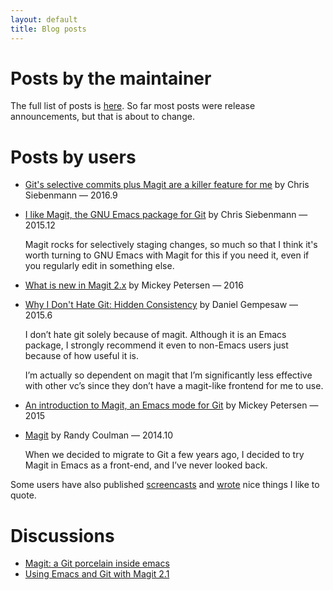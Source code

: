 ```yaml
---
layout: default
title: Blog posts
---
```


# Posts by the maintainer

The full list of posts is [here](https://emacsair.me/).  So far most
posts were release announcements, but that is about to change.

# Posts by users

* [Git's selective commits plus Magit are a killer feature for me](https://utcc.utoronto.ca/~cks/space/blog/programming/GitSelectiveCommitWithMagit) by Chris Siebenmann &mdash; 2016.9

* [I like Magit, the GNU Emacs package for Git](https://utcc.utoronto.ca/~cks/space/blog/programming/MagitPraise) by Chris Siebenmann &mdash; 2015.12

  Magit rocks for selectively staging changes, so much so that I think
  it's worth turning to GNU Emacs with Magit for this if you need it,
  even if you regularly edit in something else.

* [What is new in Magit 2.x](https://www.masteringemacs.org/article/what-new-in-magit-2x) by Mickey Petersen &mdash; 2016

* [Why I Don't Hate Git: Hidden Consistency](http://blog.danielgempesaw.com/post/122193964104/why-i-dont-hate-git-hidden-consistency-armin?utm_source=tuicool) by Daniel Gempesaw &mdash; 2015.6

  I don’t hate git solely because of magit. Although it is an Emacs
  package, I strongly recommend it even to non-Emacs users just
  because of how useful it is.

  I’m actually so dependent on magit that I’m significantly less
  effective with other vc’s since they don’t have a magit-like
  frontend for me to use.

* [An introduction to Magit, an Emacs mode for Git](https://www.masteringemacs.org/article/introduction-magit-emacs-mode-git) by Mickey Petersen &mdash; 2015

* [Magit](http://randycoulman.com/blog/2014/10/21/magit/) by Randy Coulman &mdash; 2014.10

  When we decided to migrate to Git a few years ago, I decided to try
  Magit in Emacs as a front-end, and I’ve never looked back.

Some users have also published [screencasts](/screencasts)
and [wrote](/quotes) nice things I like to quote.

# Discussions

* [Magit: a Git porcelain inside emacs](https://news.ycombinator.com/item?id=10643977)
* [Using Emacs and Git with Magit 2.1](https://news.ycombinator.com/item?id=9873237)

